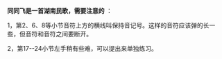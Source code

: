 

**同同飞是一首湖南民歌，需要注意的** ：

1，第2、6、8等小节音符上方的横线叫保持音记号。这样的音符应该弹的长一些，但音符和音符之间要断开。

2，第17--24小节左手稍有些难，可以提出来单独练习。

